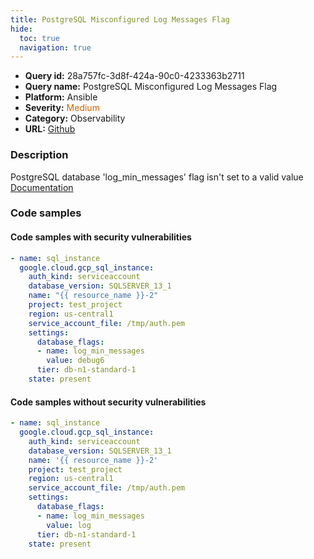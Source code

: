 ```yaml
---
title: PostgreSQL Misconfigured Log Messages Flag
hide:
  toc: true
  navigation: true
---
```


<style>
  .highlight .hll {
    background-color: #ff171742;
  }
  .md-content {
    max-width: 1100px;
    margin: 0 auto;
  }
</style>

-   **Query id:** 28a757fc-3d8f-424a-90c0-4233363b2711
-   **Query name:** PostgreSQL Misconfigured Log Messages Flag
-   **Platform:** Ansible
-   **Severity:** <span style="color:#C60">Medium</span>
-   **Category:** Observability
-   **URL:** [Github](https://github.com/Checkmarx/kics/tree/master/assets/queries/ansible/gcp/postgresql_misconfigured_log_messages_flag)

### Description
PostgreSQL database 'log_min_messages' flag isn't set to a valid value<br>
[Documentation](https://docs.ansible.com/ansible/latest/collections/google/cloud/gcp_sql_instance_module.html#parameter-settings/database_flags)

### Code samples
#### Code samples with security vulnerabilities
```yaml title="Postitive test num. 1 - yaml file" hl_lines="11"
- name: sql_instance
  google.cloud.gcp_sql_instance:
    auth_kind: serviceaccount
    database_version: SQLSERVER_13_1
    name: "{{ resource_name }}-2"
    project: test_project
    region: us-central1
    service_account_file: /tmp/auth.pem
    settings:
      database_flags:
      - name: log_min_messages
        value: debug6
      tier: db-n1-standard-1
    state: present

```


#### Code samples without security vulnerabilities
```yaml title="Negative test num. 1 - yaml file"
- name: sql_instance
  google.cloud.gcp_sql_instance:
    auth_kind: serviceaccount
    database_version: SQLSERVER_13_1
    name: '{{ resource_name }}-2'
    project: test_project
    region: us-central1
    service_account_file: /tmp/auth.pem
    settings:
      database_flags:
      - name: log_min_messages
        value: log
      tier: db-n1-standard-1
    state: present

```
